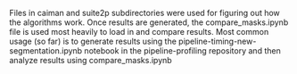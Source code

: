 Files in caiman and suite2p subdirectories were used for figuring out how the algorithms work. Once results are generated, the compare_masks.ipynb file is used most heavily to load in and compare results. Most common usage (so far) is to generate results using the pipeline-timing-new-segmentation.ipynb notebook in the pipeline-profiling repository and then analyze results using compare_masks.ipynb
